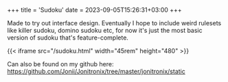 +++
title = 'Sudoku'
date = 2023-09-05T15:26:31+03:00
+++

Made to try out interface design. Eventually I hope to include weird rulesets like killer sudoku, domino sudoku etc, for now it's just the most basic version of sudoku that's feature-complete.

{{< iframe src="/sudoku.html" width="45rem" height="480" >}}

Can also be found on my github here: https://github.com/Jonii/Jonitronix/tree/master/jonitronix/static
